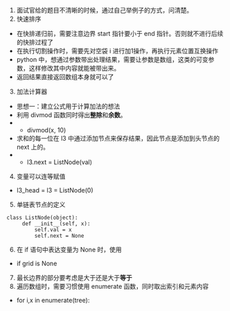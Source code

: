 1. 面试官给的题目不清晰的时候，通过自己举例子的方式，问清楚。
2. 快速排序
+ 在快排递归前，需要注意边界 start 指针要小于 end 指针。否则就不进行后续的快排过程了
+ 在执行切割操作时，需要先对空袋 i 进行加1操作，再执行元素位置互换操作
+ python 中，想通过参数带出处理结果，需要让参数是数组，这类的可变参数，这样修改其中内容就能被带出来。
+ 返回结果直接返回数组本身就可以了
3. 加法计算器
+ 思想一：建立公式用于计算加法的想法
+ 利用 divmod 函数同时得出**整除**和**余数**。
+ + divmod(x, 10)
+ 求和的每一位在 l3 中通过添加节点来保存结果，因此节点是添加到头节点的 next 上的。
+ + l3.next = ListNode(val)
4. 变量可以连等赋值
+ l3_head = l3 = ListNode(0)
5. 单链表节点的定义
```
class ListNode(object):
     def __init__(self, x):
         self.val = x
         self.next = None
```
6. 在 if 语句中表达变量为 None 时，使用
+ if grid is None
7. 最长边界的部分要考虑是大于还是大于**等于**
8. 遍历数组时，需要习惯使用 enumerate 函数，同时取出索引和元素内容
+ for i,x in enumerate(tree):
